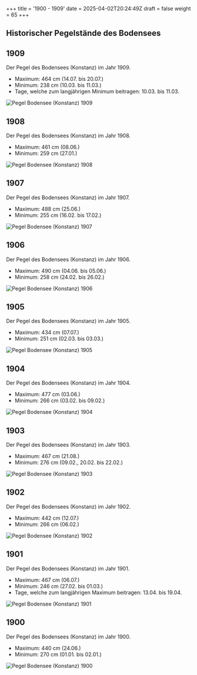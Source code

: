 +++
title = '1900 - 1909'
date = 2025-04-02T20:24:49Z
draft = false
weight = 65
+++

## Historischer Pegelstände des Bodensees

## 1909

Der Pegel des Bodensees (Konstanz) im Jahr 1909.

- Maximum: 464 cm (14.07. bis 20.07.)
- Minimum: 238 cm (10.03. bis 11.03.)
- Tage, welche zum langjährigen Minimum beitragen: 10.03. bis 11.03.

![Pegel Bodensee (Konstanz) 1909](/images/DE/graphs_historic/longterm_DE_1909.png)

## 1908

Der Pegel des Bodensees (Konstanz) im Jahr 1908.

- Maximum: 461 cm (08.06.)
- Minimum: 259 cm (27.01.)

![Pegel Bodensee (Konstanz) 1908](/images/DE/graphs_historic/longterm_DE_1908.png)

## 1907

Der Pegel des Bodensees (Konstanz) im Jahr 1907.

- Maximum: 488 cm (25.06.)
- Minimum: 255 cm (16.02. bis 17.02.)

![Pegel Bodensee (Konstanz) 1907](/images/DE/graphs_historic/longterm_DE_1907.png)

## 1906

Der Pegel des Bodensees (Konstanz) im Jahr 1906.

- Maximum: 490 cm (04.06. bis 05.06.)
- Minimum: 258 cm (24.02. bis 26.02.)

![Pegel Bodensee (Konstanz) 1906](/images/DE/graphs_historic/longterm_DE_1906.png)

## 1905

Der Pegel des Bodensees (Konstanz) im Jahr 1905.

- Maximum: 434 cm (07.07.)
- Minimum: 251 cm (02.03. bis 03.03.)

![Pegel Bodensee (Konstanz) 1905](/images/DE/graphs_historic/longterm_DE_1905.png)

## 1904

Der Pegel des Bodensees (Konstanz) im Jahr 1904.

- Maximum: 477 cm (03.06.)
- Minimum: 266 cm (03.02. bis 09.02.)

![Pegel Bodensee (Konstanz) 1904](/images/DE/graphs_historic/longterm_DE_1904.png)

## 1903

Der Pegel des Bodensees (Konstanz) im Jahr 1903.

- Maximum: 467 cm (21.08.)
- Minimum: 276 cm (09.02., 20.02. bis 22.02.)

![Pegel Bodensee (Konstanz) 1903](/images/DE/graphs_historic/longterm_DE_1903.png)

## 1902

Der Pegel des Bodensees (Konstanz) im Jahr 1902.

- Maximum: 442 cm (12.07.)
- Minimum: 266 cm (06.02.)

![Pegel Bodensee (Konstanz) 1902](/images/DE/graphs_historic/longterm_DE_1902.png)

## 1901

Der Pegel des Bodensees (Konstanz) im Jahr 1901.

- Maximum: 467 cm (06.07.)
- Minimum: 246 cm (27.02. bis 01.03.)
- Tage, welche zum langjährigen Maximum beitragen: 13.04. bis 19.04.

![Pegel Bodensee (Konstanz) 1901](/images/DE/graphs_historic/longterm_DE_1901.png)

## 1900

Der Pegel des Bodensees (Konstanz) im Jahr 1900.

- Maximum: 440 cm (24.06.)
- Minimum: 270 cm (01.01. bis 02.01.)

![Pegel Bodensee (Konstanz) 1900](/images/DE/graphs_historic/longterm_DE_1900.png)

